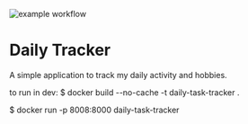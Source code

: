 ![example workflow](https://github.com/github/docs/actions/workflows/docker-image.yml/badge.svg)

# Daily Tracker

A simple application to track my daily activity and hobbies.

to run in dev:
 $ docker build --no-cache -t daily-task-tracker .

 $ docker run -p 8008:8000 daily-task-tracker
